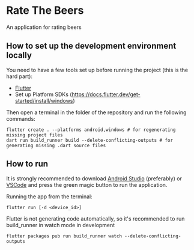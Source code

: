 # Rate The Beers

An application for rating beers

## How to set up the development environment locally

You need to have a few tools set up before running the project (this is the hard part):

- [Flutter](https://docs.flutter.dev/get-started/install)
- Set up Platform SDKs (https://docs.flutter.dev/get-started/install/windows)

Then open a terminal in the folder of the repository and run the following commands:

```shell
flutter create . --platforms android,windows # for regenerating missing project files
dart run build_runner build --delete-conflicting-outputs # for generating missing .dart source files
```

## How to run

It is strongly recommended to download [Android Studio](https://developer.android.com/studio) (preferably) or [VSCode](https://code.visualstudio.com/) and press the green magic button to run the application.

Running the app from the terminal:
```shell
flutter run [-d <device_id>]
```

Flutter is not generating code automatically, so it's recommended to run build_runner in watch mode in development
```shell
flutter packages pub run build_runner watch --delete-conflicting-outputs
```